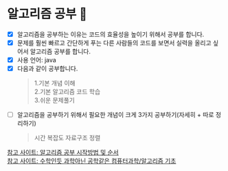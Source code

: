 # 알고리즘 공부 :pencil:
- [x] 알고리즘을 공부하는 이유는 코드의 효율성을 높이기 위해서 공부를 합니다.
- [x] 문제를 훨씬 빠르고 간단하게 푸는 다른 사람들의 코드를 보면서 실력을 올리고 싶어서 알고리즘 공부를 합니다.
- [x] 사용 언어: java
- [x] 다음과 같이 공부합니다.
  > 1.기본 개념 이해  
  > 2.기본 알고리즘 코드 학습  
  > 3.쉬운 문제풀기  
- [ ] 알고리즘을 공부하기 위해서 필요한 개념이 크게 3가지 공부하기(자세히 + 따로 정리하기)
  > 시간 복잡도
  > 자료구조
  > 정렬

[참고 사이트: 알고리즘 공부 시작방법 및 순서](https://whitesnake1004.tistory.com/105)  
[참고 사이트: 수학인듯 과학아닌 공학같은 컴퓨터과학/알고리즘 기초](https://librewiki.net/wiki/%EC%8B%9C%EB%A6%AC%EC%A6%88:%EC%88%98%ED%95%99%EC%9D%B8%EB%93%AF_%EA%B3%BC%ED%95%99%EC%95%84%EB%8B%8C_%EA%B3%B5%ED%95%99%EA%B0%99%EC%9D%80_%EC%BB%B4%ED%93%A8%ED%84%B0%EA%B3%BC%ED%95%99/%EC%95%8C%EA%B3%A0%EB%A6%AC%EC%A6%98_%EA%B8%B0%EC%B4%88)  

